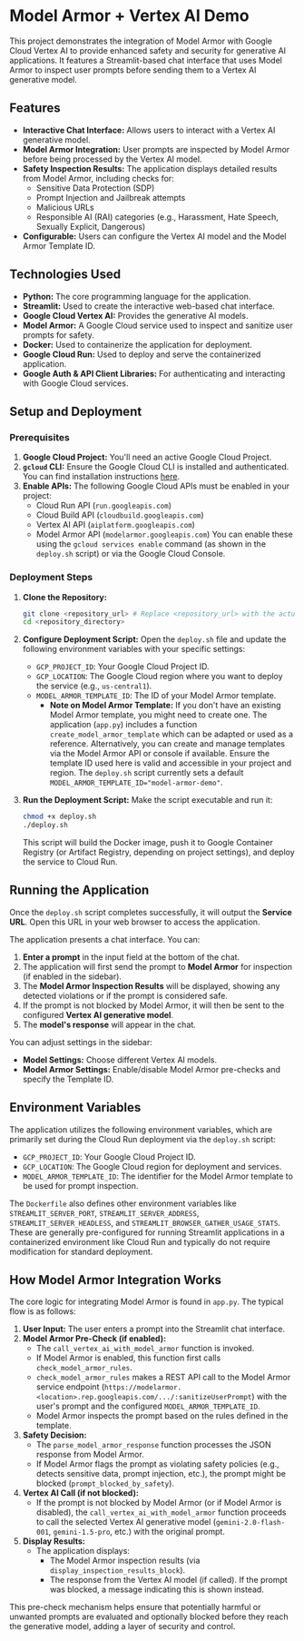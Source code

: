 # Model Armor + Vertex AI Demo

This project demonstrates the integration of Model Armor with Google Cloud Vertex AI to provide enhanced safety and security for generative AI applications. It features a Streamlit-based chat interface that uses Model Armor to inspect user prompts before sending them to a Vertex AI generative model.

## Features

*   **Interactive Chat Interface:** Allows users to interact with a Vertex AI generative model.
*   **Model Armor Integration:** User prompts are inspected by Model Armor before being processed by the Vertex AI model.
*   **Safety Inspection Results:** The application displays detailed results from Model Armor, including checks for:
    *   Sensitive Data Protection (SDP)
    *   Prompt Injection and Jailbreak attempts
    *   Malicious URLs
    *   Responsible AI (RAI) categories (e.g., Harassment, Hate Speech, Sexually Explicit, Dangerous)
*   **Configurable:** Users can configure the Vertex AI model and the Model Armor Template ID.

## Technologies Used

*   **Python:** The core programming language for the application.
*   **Streamlit:** Used to create the interactive web-based chat interface.
*   **Google Cloud Vertex AI:** Provides the generative AI models.
*   **Model Armor:** A Google Cloud service used to inspect and sanitize user prompts for safety.
*   **Docker:** Used to containerize the application for deployment.
*   **Google Cloud Run:** Used to deploy and serve the containerized application.
*   **Google Auth & API Client Libraries:** For authenticating and interacting with Google Cloud services.

## Setup and Deployment

### Prerequisites

1.  **Google Cloud Project:** You'll need an active Google Cloud Project.
2.  **`gcloud` CLI:** Ensure the Google Cloud CLI is installed and authenticated. You can find installation instructions [here](https://cloud.google.com/sdk/docs/install).
3.  **Enable APIs:** The following Google Cloud APIs must be enabled in your project:
    *   Cloud Run API (`run.googleapis.com`)
    *   Cloud Build API (`cloudbuild.googleapis.com`)
    *   Vertex AI API (`aiplatform.googleapis.com`)
    *   Model Armor API (`modelarmor.googleapis.com`)
    You can enable these using the `gcloud services enable` command (as shown in the `deploy.sh` script) or via the Google Cloud Console.

### Deployment Steps

1.  **Clone the Repository:**
    ```bash
    git clone <repository_url> # Replace <repository_url> with the actual URL
    cd <repository_directory>
    ```
2.  **Configure Deployment Script:**
    Open the `deploy.sh` file and update the following environment variables with your specific settings:
    *   `GCP_PROJECT_ID`: Your Google Cloud Project ID.
    *   `GCP_LOCATION`: The Google Cloud region where you want to deploy the service (e.g., `us-central1`).
    *   `MODEL_ARMOR_TEMPLATE_ID`: The ID of your Model Armor template.
        *   **Note on Model Armor Template:** If you don't have an existing Model Armor template, you might need to create one. The application (`app.py`) includes a function `create_model_armor_template` which can be adapted or used as a reference. Alternatively, you can create and manage templates via the Model Armor API or console if available. Ensure the template ID used here is valid and accessible in your project and region. The `deploy.sh` script currently sets a default `MODEL_ARMOR_TEMPLATE_ID="model-armor-demo"`.

3.  **Run the Deployment Script:**
    Make the script executable and run it:
    ```bash
    chmod +x deploy.sh
    ./deploy.sh
    ```
    This script will build the Docker image, push it to Google Container Registry (or Artifact Registry, depending on project settings), and deploy the service to Cloud Run.

## Running the Application

Once the `deploy.sh` script completes successfully, it will output the **Service URL**. Open this URL in your web browser to access the application.

The application presents a chat interface. You can:

1.  **Enter a prompt** in the input field at the bottom of the chat.
2.  The application will first send the prompt to **Model Armor** for inspection (if enabled in the sidebar).
3.  The **Model Armor Inspection Results** will be displayed, showing any detected violations or if the prompt is considered safe.
4.  If the prompt is not blocked by Model Armor, it will then be sent to the configured **Vertex AI generative model**.
5.  The **model's response** will appear in the chat.

You can adjust settings in the sidebar:
*   **Model Settings:** Choose different Vertex AI models.
*   **Model Armor Settings:** Enable/disable Model Armor pre-checks and specify the Template ID.

## Environment Variables

The application utilizes the following environment variables, which are primarily set during the Cloud Run deployment via the `deploy.sh` script:

*   `GCP_PROJECT_ID`: Your Google Cloud Project ID.
*   `GCP_LOCATION`: The Google Cloud region for deployment and services.
*   `MODEL_ARMOR_TEMPLATE_ID`: The identifier for the Model Armor template to be used for prompt inspection.

The `Dockerfile` also defines other environment variables like `STREAMLIT_SERVER_PORT`, `STREAMLIT_SERVER_ADDRESS`, `STREAMLIT_SERVER_HEADLESS`, and `STREAMLIT_BROWSER_GATHER_USAGE_STATS`. These are generally pre-configured for running Streamlit applications in a containerized environment like Cloud Run and typically do not require modification for standard deployment.

## How Model Armor Integration Works

The core logic for integrating Model Armor is found in `app.py`. The typical flow is as follows:

1.  **User Input:** The user enters a prompt into the Streamlit chat interface.
2.  **Model Armor Pre-Check (if enabled):**
    *   The `call_vertex_ai_with_model_armor` function is invoked.
    *   If Model Armor is enabled, this function first calls `check_model_armor_rules`.
    *   `check_model_armor_rules` makes a REST API call to the Model Armor service endpoint (`https://modelarmor.<location>.rep.googleapis.com/.../:sanitizeUserPrompt`) with the user's prompt and the configured `MODEL_ARMOR_TEMPLATE_ID`.
    *   Model Armor inspects the prompt based on the rules defined in the template.
3.  **Safety Decision:**
    *   The `parse_model_armor_response` function processes the JSON response from Model Armor.
    *   If Model Armor flags the prompt as violating safety policies (e.g., detects sensitive data, prompt injection, etc.), the prompt might be blocked (`prompt_blocked_by_safety`).
4.  **Vertex AI Call (if not blocked):**
    *   If the prompt is not blocked by Model Armor (or if Model Armor is disabled), the `call_vertex_ai_with_model_armor` function proceeds to call the selected Vertex AI generative model (`gemini-2.0-flash-001`, `gemini-1.5-pro`, etc.) with the original prompt.
5.  **Display Results:**
    *   The application displays:
        *   The Model Armor inspection results (via `display_inspection_results_block`).
        *   The response from the Vertex AI model (if called). If the prompt was blocked, a message indicating this is shown instead.

This pre-check mechanism helps ensure that potentially harmful or unwanted prompts are evaluated and optionally blocked before they reach the generative model, adding a layer of security and control.
